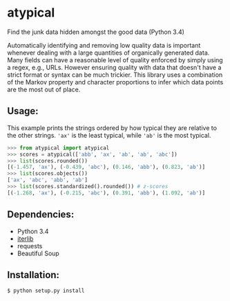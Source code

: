 atypical
========

Find the junk data hidden amongst the good data (Python 3.4)

Automatically identifying and removing low quality data is important whenever
dealing with a large quantities of organically generated data. Many fields can
have a reasonable level of quality enforced by simply using a regex, e.g.,
URLs. However ensuring quality with data that doesn't have a strict format or
syntax can be much trickier. This library uses a combination of the Markov
property and character proportions to infer which data points are the most out
of place.

## Usage:
This example prints the strings ordered by how typical they are relative to the
other strings. `'ax'` is the least typical, while `'ab'` is the most typical.

```python
>>> from atypical import atypical
>>> scores = atypical(['abb', 'ax', 'ab', 'ab', 'abc'])
>>> list(scores.rounded())
[(-1.457, 'ax'), (-0.439, 'abc'), (0.146, 'abb'), (0.823, 'ab')]
>>> list(scores.objects())
['ax', 'abc', 'abb', 'ab']
>>> list(scores.standardized().rounded()) # z-scores
[(-1.268, 'ax'), (-0.215, 'abc'), (0.391, 'abb'), (1.092, 'ab')]

```

## Dependencies:
* Python 3.4
* [iterlib](https://github.com/rectangletangle/iterlib)
* requests
* Beautiful Soup

## Installation:
```bash
$ python setup.py install
```

